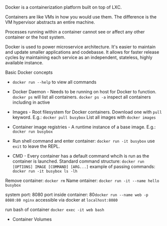 Docker is a containerization platform built on top of LXC.

Containers are like VMs in how you would use them. The difference is the VM hypervisor abstracts an entire machine.

Processes running within a container cannot see or affect any other container or the host system.

Docker is used to power microservice architecture. It's easier to maintain and update smaller applications and codebasse. It allows for faster release cycles by maintaining each service as an independent, stateless, highly available instance.

Basic Docker concepts
* `docker run --help` to view all commands
* Docker Daemon - Needs to be running on host for Docker to function. `docker ps` will list all containers. `docker ps -a` inspect all containers including in active
* Images - Root filesystem for Docker containers. Download one with `pull` keyword. E.g.: `docker pull busybox` List all images with `docker images`
* Container image registries - A runtime instance of a base image. E.g.:  `docker run busybox`

* Run shell command and enter container: `docker run -it busybox` use `exit` to leave the REPL.

* CMD - Every container has a default command whcih is run as the container is launched. Standard command structure: `docker run [OPTIONS] IMAGE [COMMAND] [ARG...]` example of passing commands: `docker run -it busybox ls -lh`

Remove container: `docker rm`
Name ontainer: `docker run -it --name hello busybox`


system port: 8080 port inside container: 80`docker run --name web -p 8080:80 nginx` accessible via docker at `localhost:8080`

run bash of container `docker exec -it web bash`

* Container Volumes